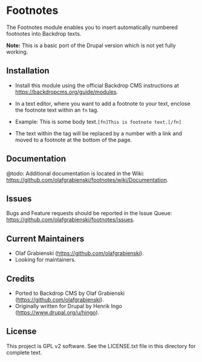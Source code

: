 Footnotes
=========

The Footnotes module enables you to insert automatically numbered footnotes
into Backdrop texts.

**Note:** This is a basic port of the Drupal version which is not yet fully working.

Installation
------------

- Install this module using the official Backdrop CMS instructions at
  https://backdropcms.org/guide/modules.

- In a text editor, where you want to add a footnote to your text, enclose the
footnote text within an `fn` tag.

- Example: This is some body text.`[fn]This is footnote text.[/fn]`

- The text within the tag will be replaced by a number with a link and moved
  to a footnote at the bottom of the page.

Documentation
-------------

@todo: Additional documentation is located in the Wiki:
https://github.com/olafgrabienski/footnotes/wiki/Documentation.

Issues
------

Bugs and Feature requests should be reported in the Issue Queue:
https://github.com/olafgrabienski/footnotes/issues.

Current Maintainers
-------------------

- Olaf Grabienski (https://github.com/olafgrabienski).
- Looking for maintainers.

Credits
-------

- Ported to Backdrop CMS by Olaf Grabienski (https://github.com/olafgrabienski).
- Originally written for Drupal by Henrik Ingo (https://www.drupal.org/u/hingo).

License
-------

This project is GPL v2 software. See the LICENSE.txt file in this directory for
complete text.
